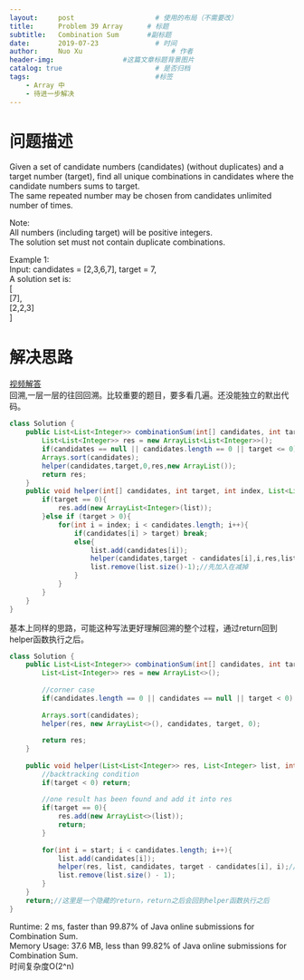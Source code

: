 ```yaml
---
layout:     post   				    # 使用的布局（不需要改）
title:      Problem 39 Array      # 标题 
subtitle:   Combination Sum       #副标题
date:       2019-07-23				# 时间
author:     Nuo Xu 						# 作者
header-img:              	#这篇文章标题背景图片
catalog: true 						# 是否归档
tags:								#标签
    - Array 中
    - 待进一步解决
---
```

# 问题描述
Given a set of candidate numbers (candidates) (without duplicates) and a target number (target), find all unique combinations in candidates where the candidate numbers sums to target.  
The same repeated number may be chosen from candidates unlimited number of times. 

Note:  
All numbers (including target) will be positive integers.  
The solution set must not contain duplicate combinations.  

Example 1:  
Input: candidates = [2,3,6,7], target = 7,  
A solution set is:  
[  
  [7],  
  [2,2,3]  
]  
# 解决思路
[视频解答](https://www.youtube.com/watch?v=aBL-aNWNmB4)  
回溯,一层一层的往回回溯。比较重要的题目，要多看几遍。还没能独立的默出代码。
```java
class Solution {
    public List<List<Integer>> combinationSum(int[] candidates, int target) {
        List<List<Integer>> res = new ArrayList<List<Integer>>();
        if(candidates == null || candidates.length == 0 || target <= 0) return res;
        Arrays.sort(candidates);
        helper(candidates,target,0,res,new ArrayList());
        return res;
    }
    public void helper(int[] candidates, int target, int index, List<List<Integer>> res, List<Integer> list){
        if(target == 0){
            res.add(new ArrayList<Integer>(list));
        }else if (target > 0){
            for(int i = index; i < candidates.length; i++){
                if(candidates[i] > target) break;
                else{
                    list.add(candidates[i]);
                    helper(candidates,target - candidates[i],i,res,list);
                    list.remove(list.size()-1);//先加入在减掉
                }
            }
        }
    }
}
```
基本上同样的思路，可能这种写法更好理解回溯的整个过程，通过return回到helper函数执行之后。
```java
class Solution {
    public List<List<Integer>> combinationSum(int[] candidates, int target) {
        List<List<Integer>> res = new ArrayList<>();
        
        //corner case
        if(candidates.length == 0 || candidates == null || target < 0) return res;
        
        Arrays.sort(candidates);
        helper(res, new ArrayList<>(), candidates, target, 0);
        
        return res;
    }
    
    public void helper(List<List<Integer>> res, List<Integer> list, int[] candidates, int target, int start){
        //backtracking condition
        if(target < 0) return;
        
        //one result has been found and add it into res
        if(target == 0){
            res.add(new ArrayList<>(list));
            return;
        }
        
        for(int i = start; i < candidates.length; i++){
            list.add(candidates[i]);
            helper(res, list, candidates, target - candidates[i], i);//recursive function
            list.remove(list.size() - 1);
        }
    }
    return;//这里是一个隐藏的return，return之后会回到helper函数执行之后
}

```
Runtime: 2 ms, faster than 99.87% of Java online submissions for Combination Sum.  
Memory Usage: 37.6 MB, less than 99.82% of Java online submissions for Combination Sum.  
时间复杂度O(2^n)
